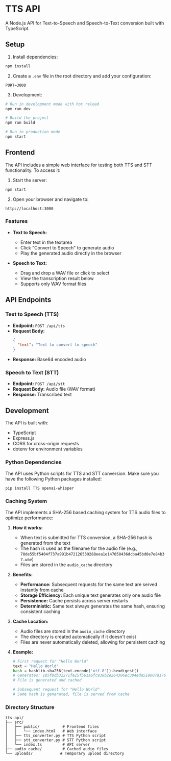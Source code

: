 # TTS API

A Node.js API for Text-to-Speech and Speech-to-Text conversion built with TypeScript.

## Setup

1. Install dependencies:
```bash
npm install
```

2. Create a `.env` file in the root directory and add your configuration:
```
PORT=3000
```

3. Development:
```bash
# Run in development mode with hot reload
npm run dev

# Build the project
npm run build

# Run in production mode
npm start
```

## Frontend

The API includes a simple web interface for testing both TTS and STT functionality. To access it:

1. Start the server:
```bash
npm start
```

2. Open your browser and navigate to:
```
http://localhost:3000
```

### Features
- **Text to Speech:**
  - Enter text in the textarea
  - Click "Convert to Speech" to generate audio
  - Play the generated audio directly in the browser

- **Speech to Text:**
  - Drag and drop a WAV file or click to select
  - View the transcription result below
  - Supports only WAV format files

## API Endpoints

### Text to Speech (TTS)
- **Endpoint:** `POST /api/tts`
- **Request Body:**
  ```json
  {
    "text": "Text to convert to speech"
  }
  ```
- **Response:** Base64 encoded audio

### Speech to Text (STT)
- **Endpoint:** `POST /api/stt`
- **Request Body:** Audio file (WAV format)
- **Response:** Transcribed text

## Development

The API is built with:
- TypeScript
- Express.js
- CORS for cross-origin requests
- dotenv for environment variables

### Python Dependencies
The API uses Python scripts for TTS and STT conversion. Make sure you have the following Python packages installed:
```bash
pip install TTS openai-whisper
```

### Caching System

The API implements a SHA-256 based caching system for TTS audio files to optimize performance:

1. **How it works:**
   - When text is submitted for TTS conversion, a SHA-256 hash is generated from the text
   - The hash is used as the filename for the audio file (e.g., `78de55bf5404f737a991b472126539288eea1e147058436dcba45bd0e7e84b37.wav`)
   - Files are stored in the `audio_cache` directory

2. **Benefits:**
   - **Performance:** Subsequent requests for the same text are served instantly from cache
   - **Storage Efficiency:** Each unique text generates only one audio file
   - **Persistence:** Cache persists across server restarts
   - **Deterministic:** Same text always generates the same hash, ensuring consistent caching

3. **Cache Location:**
   - Audio files are stored in the `audio_cache` directory
   - The directory is created automatically if it doesn't exist
   - Files are never automatically deleted, allowing for persistent caching

4. **Example:**
   ```python
   # First request for "Hello World"
   text = "Hello World"
   hash = hashlib.sha256(text.encode('utf-8')).hexdigest()
   # Generates: 185f8db32271fe25f561a6fc938b2e264306ec304eda518007d1764826381969.wav
   # File is generated and cached
   
   # Subsequent request for "Hello World"
   # Same hash is generated, file is served from cache
   ```

### Directory Structure
```
tts-api/
├── src/
│   ├── public/          # Frontend files
│   │   └── index.html   # Web interface
│   ├── tts_converter.py # TTS Python script
│   ├── stt_converter.py # STT Python script
│   └── index.ts         # API server
├── audio_cache/         # Cached audio files
└── uploads/            # Temporary upload directory
``` 